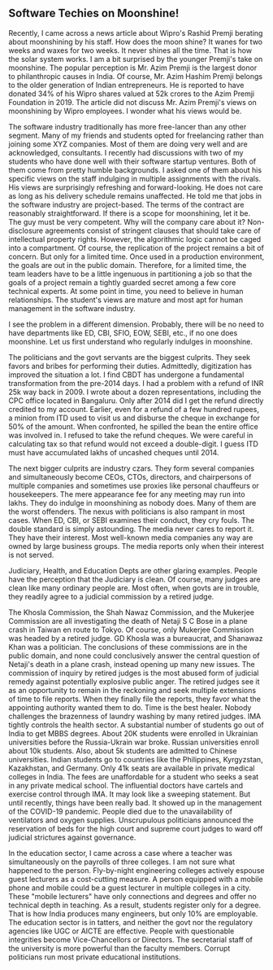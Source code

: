 ##  Software Techies on Moonshine! 

Recently, I came across a news article about Wipro's Rashid Premji berating about moonshining by his staff. How does the moon shine? It 
wanes for two weeks and waxes for two weeks. It never shines all the time. That is how the solar system works. I am a bit surprised by the 
younger Premji's take on moonshine. The popular perception is Mr. Azim Premji is the largest donor to philanthropic causes in India. Of 
course, Mr. Azim Hashim Premji belongs to the older generation of Indian entrepreneurs. He is reported to have donated 34% of his Wipro 
shares valued at 52k crores to the Azim Premji Foundation in 2019. The article did not discuss Mr. Azim Premji's views on moonshining by 
Wipro employees. I wonder what his views would be.

The software industry traditionally has more free-lancer than any other segment. Many of my friends and students opted for freelancing 
rather than joining some XYZ companies. Most of them are doing very well and are acknowledged, consultants. I recently had discussions 
with two of my students who have done well with their software startup ventures. Both of them come from pretty humble backgrounds. I asked 
one of them about his specific views on the staff indulging in multiple assignments with the rivals. His views are surprisingly refreshing 
and forward-looking. He does not care as long as his delivery schedule remains unaffected. He told me that jobs in the software industry 
are project-based. The terms of the contract are reasonably straightforward. If there is a scope for moonshining, let it be. The guy must 
be very competent. Why will the company care about it? Non-disclosure agreements consist of stringent clauses that should take care of 
intellectual property rights. However, the algorithmic logic cannot be caged into a compartment. Of course, the replication of the project 
remains a bit of concern. But only for a limited time. Once used in a production environment, the goals are out in the public domain. 
Therefore, for a limited time, the team leaders have to be a little ingenuous in partitioning a job so that the goals of a project remain 
a tightly guarded secret among a few core technical experts. At some point in time, you need to believe in human relationships. The 
student's views are mature and most apt for human management in the software industry.

I see the problem in a different dimension. Probably, there will be no need to have departments like ED, CBI, SFIO, EOW, SEBI, etc., if no 
one does moonshine. Let us first understand who regularly indulges in moonshine.

The politicians and the govt servants are the biggest culprits. They seek favors and bribes for performing their duties. Admittedly, 
digitization has improved the situation a lot. I find CBDT has undergone a fundamental transformation from the pre-2014 days. I had a 
problem with a refund of INR 25k way back in 2009. I wrote about a dozen representations, including the CPC office located in Bangaluru. 
Only after 2014 did I get the refund directly credited to my account. Earlier, even for a refund of a few hundred rupees, a minion from 
ITD used to visit us and disburse the cheque in exchange for 50% of the amount. When confronted, he spilled the bean the entire office was 
involved in.  I refused to take the refund cheques. We were careful in calculating tax so that refund would not exceed a double-digit. I 
guess ITD must have accumulated lakhs of uncashed cheques until 2014.

The next bigger culprits are industry czars. They form several companies and simultaneously become CEOs, CTOs, directors, and chairpersons 
of multiple companies and sometimes use proxies like personal chauffeurs or housekeepers. The mere appearance fee for any meeting may run 
into lakhs. They do indulge in moonshining as nobody does. Many of them are the worst offenders. The nexus with politicians is also 
rampant in most cases. When ED, CBI, or SEBI examines their conduct, they cry fouls. The double standard is simply astounding. The media 
never cares to report it. They have their interest. Most well-known media companies any way are owned by large business groups. The media 
reports only when their interest is not served.

Judiciary, Health, and Education Depts are other glaring examples. People have the perception that the Judiciary is clean. Of course, many 
judges are clean like many ordinary people are. Most often, when govts are in trouble, they readily agree to a judicial commission by a 
retired judge.

The Khosla Commission, the Shah Nawaz Commission, and the Mukerjee Commission are all investigating the death of Netaji S C Bose in a 
plane crash in Taiwan en route to Tokyo. Of course, only Mukerjee Commission was headed by a retired judge. GD Khosla was a bureaucrat, 
and Shanawaz Khan was a politician. The conclusions of these commissions are in the public domain, and none could conclusively answer the 
central question of Netaji's death in a plane crash, instead opening up many new issues. The commission of inquiry by retired judges is 
the most abused form of judicial remedy against potentially explosive public anger. The retired judges see it as an opportunity to remain 
in the reckoning and seek multiple extensions of time to file reports. When they finally file the reports, they favor what the appointing 
authority wanted them to do. Time is the best healer. Nobody challenges the brazenness of laundry washing by many retired judges.
IMA tightly controls the health sector. A substantial number of students go out of India to get MBBS degrees. About 20K students were 
enrolled in Ukrainian universities before the Russia-Ukrain war broke. Russian universities enroll about 10k students. Also, about 5k 
students are admitted to Chinese universities. Indian students go to countries like the Philippines, Kyrgyzstan, Kazakhstan, and Germany. 
Only 41k seats are available in private medical colleges in India. The fees are unaffordable for a student who seeks a seat in any private 
medical school. The influential doctors have cartels and exercise control through IMA. It may look like a sweeping statement. But until 
recently, things have been really bad. It showed up in the management of the COVID-19 pandemic. People died due to the unavailability of 
ventilators and oxygen supplies. Unscrupulous politicians announced the reservation of beds for the high court and supreme court judges to 
ward off judicial strictures against governance.

In the education sector, I came across a case where a teacher was simultaneously on the payrolls of three colleges. I am not sure what 
happened to the person. Fly-by-night engineering colleges actively espouse guest lecturers as a cost-cutting measure. A person equipped 
with a mobile phone and mobile could be a guest lecturer in multiple colleges in a city. These "mobile lecturers" have only connections 
and degrees and offer no technical depth in teaching. As a result, students register only for a degree. That is how India produces many 
engineers, but only 10% are employable. The education sector is in tatters, and neither the govt nor the regulatory agencies like UGC or 
AICTE are effective. People with questionable integrities become Vice-Chancellors or Directors. The secretarial staff of the university is 
more powerful than the faculty members. Corrupt politicians run most private educational institutions.
